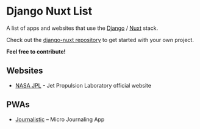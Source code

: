 # Django Nuxt List

A list of apps and websites that use the [Django](https://www.djangoproject.com/) / [Nuxt](https://nuxtjs.org/) stack.

Check out the [django-nuxt repository](https://github.com/toniengelhardt/django-nuxt) to get started with your own project.

**Feel free to contribute!**

## Websites

- [NASA JPL](https://www.jpl.nasa.gov/) - Jet Propulsion Laboratory official website

## PWAs

- [Journalistic](https://journalisticapp.com) – Micro Journaling App
